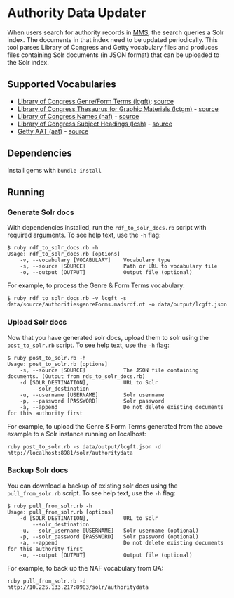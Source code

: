 # Authority Data Updater

When users search for authority records in [MMS](https://github.com/nypl/mms), the
search queries a Solr index. The documents in that index need to be updated periodically. This tool parses Library of Congress and Getty vocabulary files and produces files containing Solr documents (in JSON format) that can be uploaded to the Solr index.

## Supported Vocabularies

- [Library of Congress Genre/Form Terms (lcgft)](https://id.loc.gov/authorities/genreForms.html): [source](https://lds-downloads.s3.amazonaws.com/authoritiesgenreForms.nt.madsrdf.zip)
- [Library of Congress Thesaurus for Graphic Materials (lctgm)](https://id.loc.gov/vocabulary/graphicMaterials.html) - [source](https://lds-downloads.s3.amazonaws.com/vocabularygraphicMaterials.nt.both.zip)
- [Library of Congress Names (naf)](https://id.loc.gov/authorities/names.html) - [source](https://lds-downloads.s3.amazonaws.com/lcnaf.madsrdf.nt.zip)
- [Library of Congress Subject Headings (lcsh)](https://id.loc.gov/authorities/subjects.html) - [source](https://lds-downloads.s3.amazonaws.com/lcsh.madsrdf.nt.zip)
- [Getty AAT (aat)](http://vocab.getty.edu/) - [source](http://vocab.getty.edu/dataset/aat/full.zip)

## Dependencies

Install gems with `bundle install`

## Running

### Generate Solr docs

With dependencies installed, run the `rdf_to_solr_docs.rb` script with required arguments. To see help text, use the `-h` flag:

```console
$ ruby rdf_to_solr_docs.rb -h
Usage: rdf_to_solr_docs.rb [options]
    -v, --vocabulary [VOCABULARY]    Vocabulary type
    -s, --source [SOURCE]            Path or URL to vocabulary file
    -o, --output [OUTPUT]            Output file (optional)
```

For example, to process the Genre & Form Terms vocabulary:

```console
$ ruby rdf_to_solr_docs.rb -v lcgft -s data/source/authoritiesgenreForms.madsrdf.nt -o data/output/lcgft.json
```

### Upload Solr docs

Now that you have generated solr docs, upload them to solr using the `post_to_solr.rb` script. To see help text, use the `-h` flag:

```console
$ ruby post_to_solr.rb -h
Usage: post_to_solr.rb [options]
    -s, --source [SOURCE]            The JSON file containing documents. (Output from rds_to_solr_docs.rb)
    -d [SOLR_DESTINATION],           URL to Solr
        --solr_destination
    -u, --username [USERNAME]        Solr username
    -p, --password [PASSWORD]        Solr password
    -a, --append                     Do not delete existing documents for this authority first
```

For example, to upload the Genre & Form Terms generated from the above example to a Solr instance running on localhost:

```console
ruby post_to_solr.rb -s data/output/lcgft.json -d http://localhost:8981/solr/authoritydata
```

### Backup Solr docs

You can download a backup of existing solr docs using the `pull_from_solr.rb` script. To see help text, use the `-h` flag:

```console
$ ruby pull_from_solr.rb -h
Usage: pull_from_solr.rb [options]
    -d [SOLR_DESTINATION],           URL to Solr
        --solr_destination
    -u, --solr_username [USERNAME]   Solr username (optional)
    -p, --solr_password [PASSWORD]   Solr password (optional)
    -a, --append                     Do not delete existing documents for this authority first
    -o, --output [OUTPUT]            Output file (optional)
```

For example, to back up the NAF vocabulary from QA:

```console
ruby pull_from_solr.rb -d http://10.225.133.217:8983/solr/authoritydata
```
